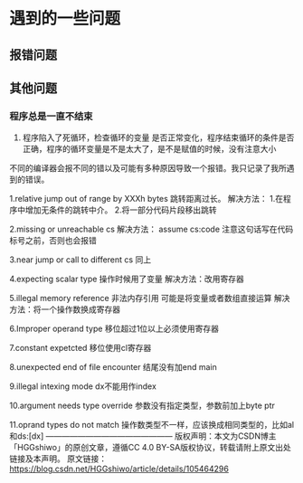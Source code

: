 # 遇到的一些问题
## 报错问题



## 其他问题
### 程序总是一直不结束
1. 程序陷入了死循环，检查循环的变量 是否正常变化，程序结束循环的条件是否正确，程序的循环变量是不是太大了，是不是赋值的时候，没有注意大小

不同的编译器会报不同的错以及可能有多种原因导致一个报错。我只记录了我所遇到的错误。

1.relative jump out of range by XXXh bytes
跳转距离过长。
解决方法：
1.在程序中增加无条件的跳转中介。
2.将一部分代码片段移出跳转

2.missing or unreachable cs
解决方法：
assume cs:code
注意这句话写在代码标号之前，否则也会报错

3.near jump or call to different cs
同上

4.expecting scalar type
操作时候用了变量
解决方法：改用寄存器

5.illegal memory reference
非法内存引用
可能是将变量或者数组直接运算
解决方法：将一个操作数换成寄存器

6.Improper operand type
移位超过1位以上必须使用寄存器

7.constant expetcted
移位使用cl寄存器

8.unexpected end of file encounter
结尾没有加end main

9.illegal intexing mode
dx不能用作index

10.argument needs type override
参数没有指定类型，参数前加上byte ptr

11.oprand types do not match
操作数类型不一样，应该换成相同类型的，比如al和ds:[dx]
————————————————
版权声明：本文为CSDN博主「HGGshiwo」的原创文章，遵循CC 4.0 BY-SA版权协议，转载请附上原文出处链接及本声明。
原文链接：https://blog.csdn.net/HGGshiwo/article/details/105464296